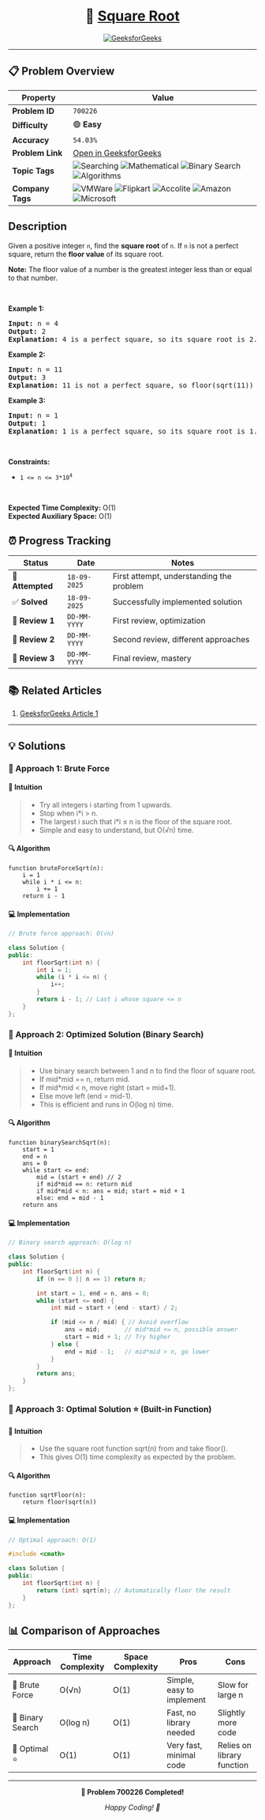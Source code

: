 <div align="center">

# 🧠 [Square Root](https://www.geeksforgeeks.org/problems/square-root/1)

[![GeeksforGeeks](https://img.shields.io/badge/GeeksforGeeks-Problem-0F9D58?style=for-the-badge&logo=geeksforgeeks&logoColor=white)](https://www.geeksforgeeks.org/problems/square-root/1)

</div>

---

## 📋 Problem Overview

| Property         | Value                                                                                                                                                                                                                                                                                                                                                                                      |
| ---------------- | ------------------------------------------------------------------------------------------------------------------------------------------------------------------------------------------------------------------------------------------------------------------------------------------------------------------------------------------------------------------------------------------ |
| **Problem ID**   | `700226`                                                                                                                                                                                                                                                                                                                                                                                   |
| **Difficulty**   | 🟢 **Easy**                                                                                                                                                                                                                                                                                                                                                                                |
| **Accuracy**     | `54.03%`                                                                                                                                                                                                                                                                                                                                                                                   |
| **Problem Link** | [Open in GeeksforGeeks](https://www.geeksforgeeks.org/problems/square-root/1)                                                                                                                                                                                                                                                                                                              |
| **Topic Tags**   | ![Searching](https://img.shields.io/badge/-Searching-blue?style=flat-square) ![Mathematical](https://img.shields.io/badge/-Mathematical-blue?style=flat-square) ![Binary Search](https://img.shields.io/badge/-Binary%20Search-blue?style=flat-square) ![Algorithms](https://img.shields.io/badge/-Algorithms-blue?style=flat-square)                                                      |
| **Company Tags** | ![VMWare](https://img.shields.io/badge/-VMWare-orange?style=flat-square) ![Flipkart](https://img.shields.io/badge/-Flipkart-orange?style=flat-square) ![Accolite](https://img.shields.io/badge/-Accolite-orange?style=flat-square) ![Amazon](https://img.shields.io/badge/-Amazon-orange?style=flat-square) ![Microsoft](https://img.shields.io/badge/-Microsoft-orange?style=flat-square) |

## Description

<!-- description:start -->

<p>Given a positive integer <code>n</code>, find the <strong>square root</strong> of <code>n</code>. If <code>n</code> is not a perfect square, return the <strong>floor value</strong> of its square root.</p>

<p><strong>Note:</strong> The floor value of a number is the greatest integer less than or equal to that number.</p>

<p>&nbsp;</p>
<p><strong class="example">Example 1:</strong></p>

<pre>
<strong>Input:</strong> n = 4
<strong>Output:</strong> 2
<strong>Explanation:</strong> 4 is a perfect square, so its square root is 2.
</pre>

<p><strong class="example">Example 2:</strong></p>

<pre>
<strong>Input:</strong> n = 11
<strong>Output:</strong> 3
<strong>Explanation:</strong> 11 is not a perfect square, so floor(sqrt(11)) = 3.
</pre>

<p><strong class="example">Example 3:</strong></p>

<pre>
<strong>Input:</strong> n = 1
<strong>Output:</strong> 1
<strong>Explanation:</strong> 1 is a perfect square, so its square root is 1.
</pre>

<p>&nbsp;</p>
<p><strong>Constraints:</strong></p>

<ul>
  <li><code>1 &lt;= n &lt;= 3*10<sup>4</sup></code></li>
</ul>

<p>&nbsp;</p>
<p><strong>Expected Time Complexity:</strong> O(1)<br>
<strong>Expected Auxiliary Space:</strong> O(1)</p>

<!-- description:end -->

## ⏰ Progress Tracking

| Status           | Date         | Notes                                    |
| ---------------- | ------------ | ---------------------------------------- |
| 🎯 **Attempted** | `18-09-2025` | First attempt, understanding the problem |
| ✅ **Solved**    | `18-09-2025` | Successfully implemented solution        |
| 🔄 **Review 1**  | `DD-MM-YYYY` | First review, optimization               |
| 🔄 **Review 2**  | `DD-MM-YYYY` | Second review, different approaches      |
| 🔄 **Review 3**  | `DD-MM-YYYY` | Final review, mastery                    |

## 📚 Related Articles

1. [GeeksforGeeks Article 1](https://www.geeksforgeeks.org/square-root-of-an-integer/)

---

## 💡 Solutions

### 🥉 Approach 1: Brute Force

#### 📝 Intuition

> - Try all integers i starting from 1 upwards.
> - Stop when i\*i > n.
> - The largest i such that i\*i ≤ n is the floor of the square root.
> - Simple and easy to understand, but O(√n) time.

#### 🔍 Algorithm

```pseudo
function bruteForceSqrt(n):
    i = 1
    while i * i <= n:
        i += 1
    return i - 1
```

#### 💻 Implementation

```cpp
// Brute force approach: O(√n)

class Solution {
public:
    int floorSqrt(int n) {
        int i = 1;
        while (i * i <= n) {
            i++;
        }
        return i - 1; // Last i whose square <= n
    }
};
```

### 🥈 Approach 2: Optimized Solution (Binary Search)

#### 📝 Intuition

> - Use binary search between 1 and n to find the floor of square root.
> - If mid\*mid == n, return mid.
> - If mid\*mid < n, move right (start = mid+1).
> - Else move left (end = mid-1).
> - This is efficient and runs in O(log n) time.

#### 🔍 Algorithm

```pseudo
function binarySearchSqrt(n):
    start = 1
    end = n
    ans = 0
    while start <= end:
        mid = (start + end) // 2
        if mid*mid == n: return mid
        if mid*mid < n: ans = mid; start = mid + 1
        else: end = mid - 1
    return ans
```

#### 💻 Implementation

```cpp
// Binary search approach: O(log n)

class Solution {
public:
    int floorSqrt(int n) {
        if (n == 0 || n == 1) return n;

        int start = 1, end = n, ans = 0;
        while (start <= end) {
            int mid = start + (end - start) / 2;

            if (mid <= n / mid) { // Avoid overflow
                ans = mid;       // mid*mid <= n, possible answer
                start = mid + 1; // Try higher
            } else {
                end = mid - 1;   // mid*mid > n, go lower
            }
        }
        return ans;
    }
};
```

### 🥇 Approach 3: Optimal Solution ⭐ (Built-in Function)

#### 📝 Intuition

> - Use the square root function sqrt(n) from <cmath> and take floor().
> - This gives O(1) time complexity as expected by the problem.

#### 🔍 Algorithm

```pseudo
function sqrtFloor(n):
    return floor(sqrt(n))
```

#### 💻 Implementation

```cpp
// Optimal approach: O(1)

#include <cmath>

class Solution {
public:
    int floorSqrt(int n) {
        return (int) sqrt(n); // Automatically floor the result
    }
};
```

## 📊 Comparison of Approaches

| Approach         | Time Complexity | Space Complexity | Pros                      | Cons                       |
| ---------------- | --------------- | ---------------- | ------------------------- | -------------------------- |
| 🥉 Brute Force   | O(√n)           | O(1)             | Simple, easy to implement | Slow for large n           |
| 🥈 Binary Search | O(log n)        | O(1)             | Fast, no library needed   | Slightly more code         |
| 🥇 Optimal ⭐    | O(1)            | O(1)             | Very fast, minimal code   | Relies on library function |

---

<div align="center">

**🎯 Problem 700226 Completed!**

_Happy Coding! 🚀_

</div>
